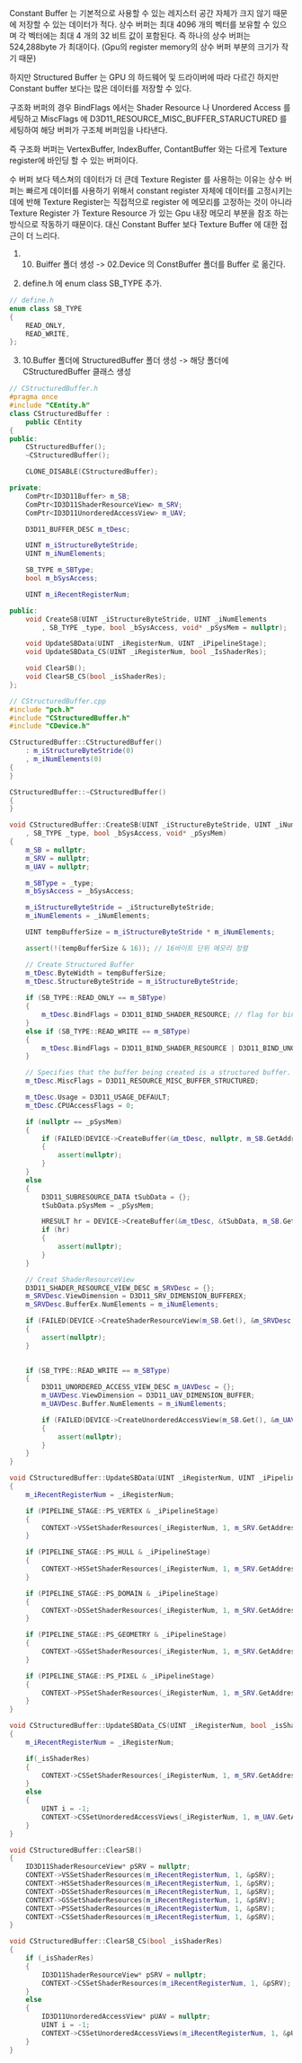 Constant Buffer 는 기본적으로 사용할 수 있는 레지스터 공간 자체가 크지 않기 때문에 저장할 수 있는 데이터가 적다.
상수 버퍼는 최대 4096 개의 벡터를 보유할 수 있으며 각 벡터에는 최대 4 개의 32 비트 값이 포함된다. 
즉 하나의 상수 버퍼는 524,288byte 가 최대이다. (Gpu의 register memory의 상수 버퍼 부분의 크기가 작기 때문) 

하지만 Structured Buffer 는 GPU 의 하드웨어 및 드라이버에 따라 다르긴 하지만 Constant buffer 보다는 많은 데이터를 저장할 수 있다. 

구조화 버퍼의 경우 BindFlags 에서는 Shader Resource 나 Unordered Access 를 세팅하고 MiscFlags 에 D3D11_RESOURCE_MISC_BUFFER_STARUCTURED 를 세팅하여 해당 버퍼가 구조체 버퍼임을 나타낸다.

즉 구조화 버퍼는 VertexBuffer, IndexBuffer, ContantBuffer 와는 다르게 Texture register에 바인딩 할 수 있는 버퍼이다.

수 버퍼 보다 텍스쳐의 데이터가 더 큰데 Texture Register 를 사용하는 이유는 상수 버퍼는 빠르게 데이터를 사용하기 위해서 constant register 자체에 데이터를 고정시키는데에 반해 Texture Register는 직접적으로 register 에 메모리를  고정하는 것이 아니라 Texture Register 가 Texture Resource 가 있는 Gpu 내장 메모리 부분을 참조 하는 방식으로 작동하기 때문이다. 대신 Constant Buffer 보다 Texture Buffer 에 대한 접근이 더 느리다.

1. 10. Buiffer 폴더 생성 -> 02.Device 의 ConstBuffer 폴더를 Buffer 로 옮긴다.

2. define.h 에 enum class SB_TYPE 추가.
```c++
// define.h
enum class SB_TYPE
{
	READ_ONLY,
	READ_WRITE,
};
```

3.  10.Buffer 폴더에 StructuredBuffer 폴더 생성 -> 해당 폴더에 CStructuredBuffer 클래스 생성
```c++
// CStructuredBuffer.h
#pragma once
#include "CEntity.h"
class CStructuredBuffer :
    public CEntity
{
public:
    CStructuredBuffer();
    ~CStructuredBuffer();

    CLONE_DISABLE(CStructuredBuffer);

private:
    ComPtr<ID3D11Buffer> m_SB;
    ComPtr<ID3D11ShaderResourceView> m_SRV;
    ComPtr<ID3D11UnorderedAccessView> m_UAV;

    D3D11_BUFFER_DESC m_tDesc;

    UINT m_iStructureByteStride;
    UINT m_iNumElements;

    SB_TYPE m_SBType;
    bool m_bSysAccess;

    UINT m_iRecentRegisterNum;

public:
    void CreateSB(UINT _iStructureByteStride, UINT _iNumElements
        , SB_TYPE _type, bool _bSysAccess, void* _pSysMem = nullptr);

    void UpdateSBData(UINT _iRegisterNum, UINT _iPipelineStage);
    void UpdateSBData_CS(UINT _iRegisterNum, bool _IsShaderRes);

    void ClearSB();
    void ClearSB_CS(bool _isShaderRes);
};
```

```c++
// CStructuredBuffer.cpp
#include "pch.h"
#include "CStructuredBuffer.h"
#include "CDevice.h"

CStructuredBuffer::CStructuredBuffer()
	: m_iStructureByteStride(0)
	, m_iNumElements(0)
{
}

CStructuredBuffer::~CStructuredBuffer()
{
}

void CStructuredBuffer::CreateSB(UINT _iStructureByteStride, UINT _iNumElements
	, SB_TYPE _type, bool _bSysAccess, void* _pSysMem)
{
	m_SB = nullptr;
	m_SRV = nullptr;
	m_UAV = nullptr;

	m_SBType = _type;
	m_bSysAccess = _bSysAccess;

	m_iStructureByteStride = _iStructureByteStride;
	m_iNumElements = _iNumElements;

	UINT tempBufferSize = m_iStructureByteStride * m_iNumElements;

	assert(!(tempBufferSize & 16)); // 16바이트 단위 메모리 정렬

	// Create Structured Buffer
	m_tDesc.ByteWidth = tempBufferSize;
	m_tDesc.StructureByteStride = m_iStructureByteStride;
	
	if (SB_TYPE::READ_ONLY == m_SBType)
	{
		m_tDesc.BindFlags = D3D11_BIND_SHADER_RESOURCE; // flag for binding to Texture Register
	}
	else if (SB_TYPE::READ_WRITE == m_SBType)
	{
		m_tDesc.BindFlags = D3D11_BIND_SHADER_RESOURCE | D3D11_BIND_UNORDERED_ACCESS;
	}

	// Specifies that the buffer being created is a structured buffer.
	m_tDesc.MiscFlags = D3D11_RESOURCE_MISC_BUFFER_STRUCTURED;

	m_tDesc.Usage = D3D11_USAGE_DEFAULT;
	m_tDesc.CPUAccessFlags = 0;

	if (nullptr == _pSysMem)
	{
		if (FAILED(DEVICE->CreateBuffer(&m_tDesc, nullptr, m_SB.GetAddressOf())))
		{
			assert(nullptr);
		}
	}
	else
	{
		D3D11_SUBRESOURCE_DATA tSubData = {};
		tSubData.pSysMem = _pSysMem;

		HRESULT hr = DEVICE->CreateBuffer(&m_tDesc, &tSubData, m_SB.GetAddressOf());
		if (hr)
		{
			assert(nullptr);
		}
	}

	// Creat ShaderResourceView
	D3D11_SHADER_RESOURCE_VIEW_DESC m_SRVDesc = {};
	m_SRVDesc.ViewDimension = D3D11_SRV_DIMENSION_BUFFEREX;
	m_SRVDesc.BufferEx.NumElements = m_iNumElements;

	if (FAILED(DEVICE->CreateShaderResourceView(m_SB.Get(), &m_SRVDesc, m_SRV.GetAddressOf())))
	{
		assert(nullptr);
	}

	
	if (SB_TYPE::READ_WRITE == m_SBType)
	{
		D3D11_UNORDERED_ACCESS_VIEW_DESC m_UAVDesc = {};
		m_UAVDesc.ViewDimension = D3D11_UAV_DIMENSION_BUFFER;
		m_UAVDesc.Buffer.NumElements = m_iNumElements;

		if (FAILED(DEVICE->CreateUnorderedAccessView(m_SB.Get(), &m_UAVDesc, m_UAV.GetAddressOf())))
		{
			assert(nullptr);
		}
	}
}

void CStructuredBuffer::UpdateSBData(UINT _iRegisterNum, UINT _iPipelineStage)
{
	m_iRecentRegisterNum = _iRegisterNum;

	if (PIPELINE_STAGE::PS_VERTEX & _iPipelineStage)
	{
		CONTEXT->VSSetShaderResources(_iRegisterNum, 1, m_SRV.GetAddressOf());
	}

	if (PIPELINE_STAGE::PS_HULL & _iPipelineStage)
	{
		CONTEXT->HSSetShaderResources(_iRegisterNum, 1, m_SRV.GetAddressOf());
	}

	if (PIPELINE_STAGE::PS_DOMAIN & _iPipelineStage)
	{
		CONTEXT->DSSetShaderResources(_iRegisterNum, 1, m_SRV.GetAddressOf());
	}

	if (PIPELINE_STAGE::PS_GEOMETRY & _iPipelineStage)
	{
		CONTEXT->GSSetShaderResources(_iRegisterNum, 1, m_SRV.GetAddressOf());
	}

	if (PIPELINE_STAGE::PS_PIXEL & _iPipelineStage)
	{
		CONTEXT->PSSetShaderResources(_iRegisterNum, 1, m_SRV.GetAddressOf());
	}
}

void CStructuredBuffer::UpdateSBData_CS(UINT _iRegisterNum, bool _isShaderRes)
{
	m_iRecentRegisterNum = _iRegisterNum;

	if(_isShaderRes)
	{
		CONTEXT->CSSetShaderResources(_iRegisterNum, 1, m_SRV.GetAddressOf());
	}
	else
	{
		UINT i = -1;
		CONTEXT->CSSetUnorderedAccessViews(_iRegisterNum, 1, m_UAV.GetAddressOf(), &i);
	}
}

void CStructuredBuffer::ClearSB()
{
	ID3D11ShaderResourceView* pSRV = nullptr;
	CONTEXT->VSSetShaderResources(m_iRecentRegisterNum, 1, &pSRV);
	CONTEXT->HSSetShaderResources(m_iRecentRegisterNum, 1, &pSRV);
	CONTEXT->DSSetShaderResources(m_iRecentRegisterNum, 1, &pSRV);
	CONTEXT->GSSetShaderResources(m_iRecentRegisterNum, 1, &pSRV);
	CONTEXT->PSSetShaderResources(m_iRecentRegisterNum, 1, &pSRV);
	CONTEXT->CSSetShaderResources(m_iRecentRegisterNum, 1, &pSRV);
}

void CStructuredBuffer::ClearSB_CS(bool _isShaderRes)
{
	if (_isShaderRes)
	{
		ID3D11ShaderResourceView* pSRV = nullptr;
		CONTEXT->CSSetShaderResources(m_iRecentRegisterNum, 1, &pSRV);
	}
	else
	{
		ID3D11UnorderedAccessView* pUAV = nullptr;
		UINT i = -1;
		CONTEXT->CSSetUnorderedAccessViews(m_iRecentRegisterNum, 1, &pUAV, &i);
	}
}
```
